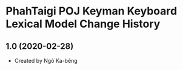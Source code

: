 PhahTaigi POJ Keyman Keyboard Lexical Model Change History
====================

1.0 (2020-02-28)
----------------
* Created by Ngô͘ Ka-bêng
